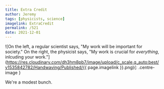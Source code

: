 ```yaml
---
title: Extra Credit
author: Jeremy
tags: [physicists, science]
imagelink: ExtraCredit
permalink: /521
date: 2021-12-01
---
```


![On the left, a regular scientist says, "My work will be important for society." On the right, the physicist says, "My work is crucial for *everything*, inlcuding your work."](https://res.cloudinary.com/dh3hm8pb7/image/upload/c_scale,q_auto:best/v1535842782/Handwaving/Published/{{ page.imagelink }}.png){: .centre-image }

We're a modest bunch.
